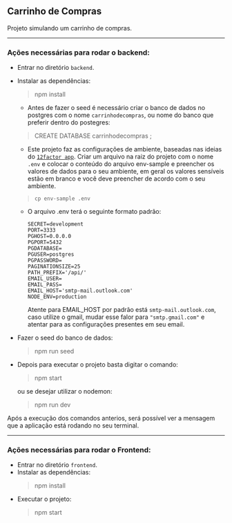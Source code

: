 ## Carrinho de Compras 
Projeto simulando um carrinho de compras.

---
### Ações necessárias para rodar o backend: 
* Entrar no diretório `backend`.
* Instalar as dependências:
  >npm install

  * Antes de fazer o seed é necessário criar o banco de dados no postgres com o nome `carrinhodecompras`, ou nome do banco
  que preferir dentro do postegres:
  >  CREATE DATABASE carrinhodecompras ;

    * Este projeto faz as configurações de ambiente, baseadas nas ideias do [`12factor app`](https://12factor.net/pt_br/).
      Criar um arquivo na raiz do projeto com o nome `.env` e colocar o conteúdo do arquivo env-sample e preencher os valores de dados para o seu ambiente, em geral os valores sensíveis estão em branco e você deve preencher de acordo com o seu ambiente.
  >     cp env-sample .env

  * O arquivo .env terá o seguinte formato padrão:
  
        SECRET=development
        PORT=3333
        PGHOST=0.0.0.0
        PGPORT=5432
        PGDATABASE=
        PGUSER=postgres
        PGPASSWORD=
        PAGINATIONSIZE=25
        PATH_PREFIX='/api/'
        EMAIL_USER=
        EMAIL_PASS=
        EMAIL_HOST='smtp-mail.outlook.com'
        NODE_ENV=production
      Atente para  EMAIL_HOST por padrão está `smtp-mail.outlook.com`, caso utilize o gmail, mudar esse falor 
       para `"smtp.gmail.com"` e atentar para as configurações presentes em seu email.
* Fazer o seed do banco de dados:
    >npm run seed

* Depois para executar o projeto basta digitar o comando:

    > npm start

   ou se desejar utilizar o nodemon: 
    > npm run dev

Após a execução dos comandos anterios, será possível ver a mensagem que a aplicação está rodando no seu terminal. 

---
### Ações necessárias para rodar o Frontend: 
* Entrar no diretório `frontend`.
* Instalar as dependências:
  > npm install
* Executar o projeto:
  > npm start